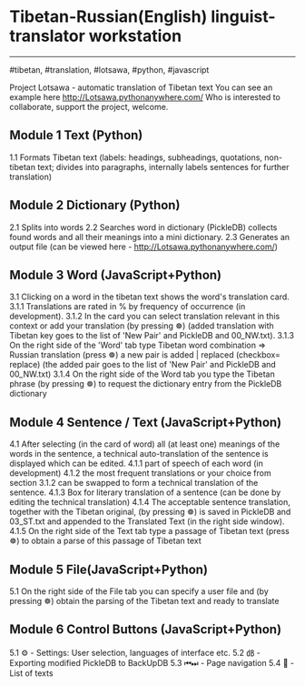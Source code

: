 # Tibetan-Russian(English) linguist-translator workstation
---
#tibetan, #translation, #lotsawa, #python, #javascript

Project Lotsawa - automatic translation of Tibetan text
You can see an example here http://Lotsawa.pythonanywhere.com/
Who is interested to collaborate, support the project, welcome.

## Module 1 Text (Python)
1.1 Formats Tibetan text (labels: headings, subheadings, quotations, non-tibetan text; divides into paragraphs, internally labels sentences for further translation)

## Module 2 Dictionary (Python)
2.1 Splits into words
2.2 Searches word in dictionary (PickleDB) collects found words and all their meanings into a mini dictionary.
2.3 Generates an output file (can be viewed here - http://Lotsawa.pythonanywhere.com/)

## Module 3 Word (JavaScript+Python)
3.1 Clicking on a word in the tibetan text shows the word's translation card.
3.1.1 Translations are rated in % by frequency of occurrence (in development).
3.1.2 In the card you can select translation relevant in this context or add your translation (by pressing ☸) (added translation with Tibetan key goes to the list of 'New Pair' and PickleDB and 00_NW.txt).
3.1.3 On the right side of the 'Word' tab type Tibetan word combination => Russian translation (press ☸) a new pair is added | replaced (checkbox= replace) (the added pair goes to the list of 'New Pair' and PickleDB and 00_NW.txt)
3.1.4 On the right side of the Word tab you type the Tibetan phrase (by pressing ☸) to request the dictionary entry from the PickleDB dictionary

## Module 4 Sentence / Text (JavaScript+Python)
4.1 After selecting (in the card of word) all (at least one) meanings of the words in the sentence, a technical auto-translation of the sentence is displayed which can be edited.
4.1.1 part of speech of each word (in development)
4.1.2 the most frequent translations or your choice from section 3.1.2 can be swapped to form a technical translation of the sentence. 
4.1.3 Box for literary translation of a sentence (can be done by editing the technical translation)
4.1.4 The acceptable sentence translation, together with the Tibetan original, (by pressing ☸) is saved in PickleDB and 03_ST.txt and appended to the Translated Text (in the right side window).
4.1.5 On the right side of the Text tab type a passage of Tibetan text (press ☸) to obtain a parse of this passage of Tibetan text

## Module 5 File(JavaScript+Python)
5.1 On the right side of the File tab you can specify a user file and (by pressing ☸) obtain the parsing of the Tibetan text and ready to translate 

## Module 6 Control Buttons (JavaScript+Python)
5.1 ⚙ - Settings: User selection, languages of interface etc.
5.2 ㏈ - Exporting modified PickleDB to BackUpDB
5.3 ⏮⏭ - Page navigation
5.4 📜 - List of texts
